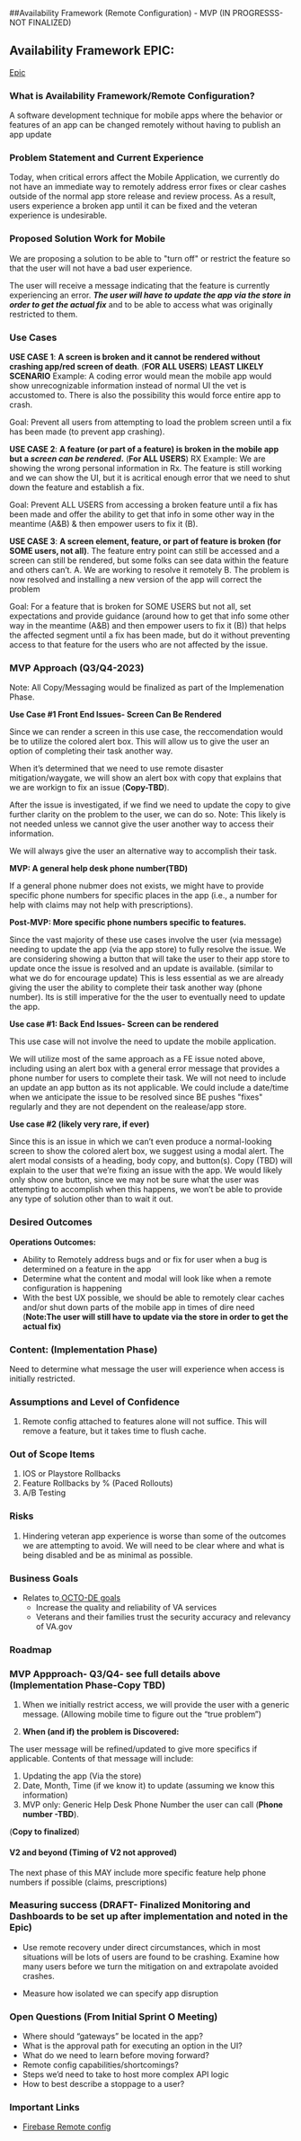 

##Availability Framework (Remote Configuration) - MVP  (IN PROGRESSS- NOT FINALIZED)


## Availability Framework EPIC:

[Epic](https://app.zenhub.com/workspaces/va-mobile-product-view-610035bc5395bb000e62e529/issues/gh/department-of-veterans-affairs/va-mobile-app/5120)


### What is Availability Framework/Remote Configuration?

A software development technique for mobile apps where the behavior or features of an app can be changed remotely without having to publish an app update

### Problem Statement and Current Experience

Today, when critical errors affect the Mobile Application,  we currently do not have an immediate way to remotely address error fixes or clear cashes outside of the normal app store release and review process. 
As a result, users experience a broken app until it can be fixed and the veteran experience is undesirable.

### Proposed Solution Work for Mobile

We are proposing a solution to be able to "turn off" or restrict the feature so that the user will not have a bad user experience.

The user will receive a message indicating that the feature is currently experiencing an error. **_The user will have to update the app via the store in order to get the actual fix_** and to be able to access what was originally restricted to them.

### Use Cases

**USE CASE 1**:  **A screen is broken and it cannot be rendered without crashing app/red screen of death**. (**FOR ALL USERS**) **LEAST LIKELY SCENARIO**
Example: A coding error would mean the mobile app would show unrecognizable information instead of normal UI the vet is accustomed to. There is also the possibility this would force entire app to crash.

Goal: Prevent all users from attempting to load the problem screen until a fix has been made (to prevent app crashing).

**USE CASE 2**:  **A feature (or part of a feature) is broken in the mobile app but a _screen can be rendered_.** (**For ALL USERS**)
RX Example:  We are showing the wrong personal information in Rx. The feature is still working  and we can show the UI, but it is acritical enough error that we need to shut down the feature and establish a fix.

Goal: Prevent ALL USERS from accessing a broken feature until a fix has been made and offer the ability to get that info in some other way in the meantime (A&B) & then empower users to fix it (B).


**USE CASE 3**:  **A screen element, feature, or part of feature is broken (for SOME users, not all)**. The feature entry point can still be accessed and a screen can still be rendered, but some folks can see data within the feature and others can’t.
A. We are working to resolve it remotely
B. The problem is now resolved and installing a new version of the app will correct the problem

Goal: For a feature that is broken for SOME USERS but not all, set expectations and provide guidance (around how to get that info some other way in the meantime (A&B) and then empower users to fix it (B)) that helps the affected segment until a fix has been made, but do it without preventing access to that feature for the users who are not affected by the issue.



### MVP Approach (Q3/Q4-2023)

Note: All Copy/Messaging would be finalized as part of the Implemenation Phase.

 **Use Case #1 Front End Issues- Screen Can Be Rendered**

Since we can render a screen in this use case, the reccomendation would be to utilize the colored alert box. This will allow us to give the user an option of completing their task another way. 

When it’s determined that we need to use remote disaster mitigation/waygate, we will show an alert box with copy that explains that we are workign to  fix an issue (**Copy-TBD**).

After the issue is investigated, if we find we need to update the copy to give further clarity on the problem to the user, we can do so. Note: This likely is not needed unless we cannot give the user another way to access their information.

We will always give the user an alternative way to accomplish their task.
      
**MVP: A general help desk phone number(TBD)**

If a general phone nubmer does not exists, we might have to provide specific phone numbers for specific places in the app (i.e., a number for help with claims may not help with prescriptions).

**Post-MVP: More specific phone numbers specific to features.**

Since the vast majority of these use cases involve the user (via message) needing to update the app (via the app store) to fully resolve the issue. We are considering showing a button that will take the user to their app store to update once the issue is resolved and an update is available. (similar to what we do for encourage update)
This is less essential as we are already giving the user the ability to complete their task another way (phone number). Its is still imperative for the the user to eventually need to update the app.


**Use case #1: Back End Issues- Screen can be rendered**

This use case will not involve the need to update the mobile application.

We will utilize most of the same approach as a FE issue noted above, including using an alert box with a general error message that provides a phone number for users to complete their task. We will not need to include an update an app button as its not applicable. We could include a date/time when we anticipate the issue to be resolved since BE pushes "fixes" regularly and they are not dependent 
on the realease/app store.



**Use case #2 (likely very rare, if ever)**

Since this is an issue in which we can’t even produce a normal-looking screen to show the colored alert box, we suggest using a modal alert.
The alert modal consists of a heading, body copy, and button(s). Copy (TBD) will explain to the user that we’re fixing an issue with the app. 
We would likely only show one button, since we may not be sure what the user was attempting to accomplish when this happens, we won’t be able to provide any type of solution other than to wait it out.


### Desired Outcomes

**Operations Outcomes:**

* Ability to Remotely address bugs and or fix for user when a bug is determined on a feature in the app
* Determine what the content and modal will look like when a remote configuration is happening
* With the best UX possible, we should be able to remotely clear caches and/or shut down parts of the mobile app in times of dire need (**Note:The user will still have to update via the store in order to get the actual fix)**




### Content:  (Implementation Phase)

Need to determine what message the user will experience when access is initially restricted.

### Assumptions and Level of Confidence

1. Remote config attached to features alone will not suffice. This will remove a feature, but it takes time to flush cache.


### Out of Scope Items

1. IOS or Playstore Rollbacks
2. Feature Rollbacks by % (Paced Rollouts)
3. A/B Testing


### Risks

1. Hindering veteran app experience is worse than some of the outcomes we are attempting to avoid.  We will need to be clear where and what is being disabled and be as minimal as possible.
   


### Business Goals

* Relates to[ OCTO-DE goals](https://github.com/department-of-veterans-affairs/va.gov-team/tree/master/strategy#readme)
    * Increase the quality and reliability of VA services
    * Veterans and their families trust the security accuracy and relevancy of VA.gov


### Roadmap 

### MVP Appproach- Q3/Q4- see full details above (Implementation Phase-Copy TBD)

1. When we initially restrict access, we will provide the user with a generic message. (Allowing mobile time to figure out the “true problem”)


2. **When (and if) the problem is Discovered:**

The user message will be refined/updated to give more specifics if applicable. Contents of that message will include:
1. Updating the app (Via the store)
2. Date, Month, Time (if we know it) to update (assuming we know this information)
3. MVP only: Generic Help Desk Phone Number the user can call (**Phone number -TBD**). 


(**Copy to  finalized**) 


#### V2 and beyond (Timing of V2 not approved)
The next phase of this MAY include more specific feature help phone numbers if possible (claims, prescriptions)



### Measuring success (DRAFT- Finalized Monitoring and Dashboards to be set up after implementation and noted in the Epic)

* Use remote recovery under direct circumstances, which in most situations will be lots of users are found to be crashing. Examine how many users before we turn the mitigation on and extrapolate avoided crashes.

* Measure how isolated we can specify app disruption


### Open Questions  (From Initial Sprint O Meeting)

* Where should “gateways” be located in the app?
* What is the approval path for executing an option in the UI?
* What do we need to learn before moving forward?
* Remote config capabilities/shortcomings?
* Steps we’d need to take to host more complex API logic
* How to best describe a stoppage to a user?


### Important Links


* [Firebase Remote config](https://firebase.google.com/docs/remote-config/)
